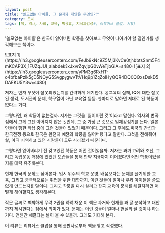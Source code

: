 ```yaml
---
layout: post
title: "쓸모없는 아이들, 그 문제와 대안은 무엇인가"
category: 도서
tags: [책, 역사, 사회, 교육, 박풍휴, 지식과감성#, 리뷰어스 클럽, 서평]
---
```


'쓸모없는 아이들'은
한국이 잃어버린 학풍을 찾아보고 무엇이 나아가야 할 길인가를 생각해보는 책이다.

<p class="center" markdown="1">
![표지 1](https://lh3.googleusercontent.com/FeJb9kN49Z5Mj3KvCe0tjhbbtsSnm5F4mKCAP3X_1FUZqJUl_alabdek5xJxvrZqvjpG0vWeTjbGiA=s480)
![표지 2](https://lh3.googleusercontent.com/yPM3g6RxHT-o4bfbaPzlk5gD5NOyG5SvgpygwvTtVHq9p1ZqZolHyQQR4DQCQQxsDskD5DAEKU5Y3w=s480)
</p>

저자는 먼저 무엇이 잘못되었는지를 간략하게 얘기한다.
공교육의 실패, IQ에 대한 잘못된 생각, 도서관의 문제, 학구열이 아닌 교육열 등등.
한마디로 말하면 제대로 된 학풍이 없다는 거다.

그렇다면, 왜 학풍이 없는걸까.
저자는 그것을 '잃어버린 것'이라고 말한다.
역사의 변곡점에서 그게 그만 이어지지 않은 것인데,
그 중 가장 큰 것으로 일제강점기를 든다.
일본인들이 행한 작업 중에 그런 것들이 있었기 때문이다.
그리고 그 후에도 미국의 간섭과 한국전쟁 등으로
한국은 완전히 예전의 학풍을 잃어버렸다고 말한다.
그것을 전해줘야 할, 아직 기억하고 있던 사람들이 모두 사라졌기 때문이다.

그렇다면 잃어버리기 전 갖고있던 학풍은 어떤 것이었을까.
저자는 과거 고려와 조선, 그리고 독립운동 과정에 있었던 모습들을 통해
만약 지금까지 이어졌다면 어떤 학풍이었을지를 대략 유추해본다.

현재 한국의 문제도 짚어본다.
입시 위주의 학교 운영,
배움보다는 문제를 풀기위한 교육,
그리고 궁극적으로는 취업을 위한 대학까지.
이런 것들이 얼마나 우리 아이들을 쓸모없게 만드는지를 말이다.
그리고 학풍을 다시 살리고 한국 교육의 문제를 해결하려면 어떻게 해야할지도 생각해본다.

작은 글씨로 빽빽하게 무려 2권을 꽉꽉 채운 이 책은
과거와 현재를 꽤 잘 분석하고
대안까지 제시한다는 점에서 의미가 있다.
문제는 이런 것들이 얼마나 현실화 될 것이냐 하는거다.
언젠간 해결되는 날이 올 수 있을까.
그래도 기대해 본다.



<div class="im im-info">
이 리뷰는 리뷰어스 클럽을 통해 출판사로부터 책을 받고 작성했다.
</div>
